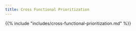 ```yaml
---
title: Cross Functional Prioritization
---
```


{{% include "includes/cross-functional-prioritization.md" %}}
